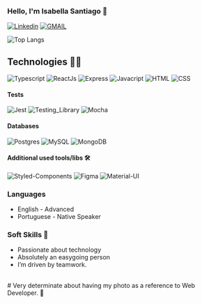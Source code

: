 ### Hello, I'm Isabella Santiago 👋

[![Linkedin](https://img.shields.io/badge/LinkedIn-0077B5?style=for-the-badge&logo=linkedin&logoColor=white)](https://www.linkedin.com/in/isabella-santiago-b816b6158/)
[![GMAIL](https://img.shields.io/badge/Gmail-D14836?style=for-the-badge&logo=gmail&logoColor=white)](bellasantiag10@gmail.com)


![Top Langs](https://github-readme-stats.vercel.app/api/top-langs/?username=anuraghazra&layout=compact&langs_count=5)


## Technologies 👩‍💻

![Typescript](https://img.shields.io/badge/TypeScript-007ACC?style=for-the-badge&logo=typescript&logoColor=white)
![ReactJs](https://img.shields.io/badge/React-20232A?style=for-the-badge&logo=react&logoColor=61DAFB)
![Express](https://img.shields.io/badge/Express.js-404D59?style=for-the-badge)
![Javacript](https://img.shields.io/badge/JavaScript-F7DF1E?style=for-the-badge&logo=javascript&logoColor=black)
![HTML](https://img.shields.io/badge/HTML5-E34F26?style=for-the-badge&logo=html5&logoColor=white)
![CSS](https://img.shields.io/badge/CSS3-1572B6?style=for-the-badge&logo=css3&logoColor=white)

#### Tests
![Jest](https://img.shields.io/badge/Jest-323330?style=for-the-badge&logo=Jest&logoColor=white)
![Testing_Library](https://img.shields.io/badge/testing%20library-323330?style=for-the-badge&logo=testing-library&logoColor=red)
![Mocha](https://img.shields.io/badge/mocha.js-323330?style=for-the-badge&logo=mocha&logoColor=Brown)

#### Databases
![Postgres](https://img.shields.io/badge/PostgreSQL-316192?style=for-the-badge&logo=postgresql&logoColor=white)
![MySQL](https://img.shields.io/badge/MySQL-00000F?style=for-the-badge&logo=mysql&logoColor=white)
![MongoDB](https://img.shields.io/badge/MongoDB-4EA94B?style=for-the-badge&logo=mongodb&logoColor=white)

#### Additional used tools/libs 🛠️

![Styled-Components](https://img.shields.io/badge/styled--components-DB7093?style=for-the-badge&logo=styled-components&logoColor=white)
![Figma](https://img.shields.io/badge/Figma-F24E1E?style=for-the-badge&logo=figma&logoColor=white)
![Material-UI](https://img.shields.io/badge/Material--UI-0081CB?style=for-the-badge&logo=material-ui&logoColor=white)


### Languages
- English - Advanced
- Portuguese - Native Speaker

### Soft Skills 🤹
- Passionate about technology
- Absolutely an easygoing person
- I’m driven by teamwork.
<br/>
#
Very determinate about having my photo as a reference to Web Developer. 💜
